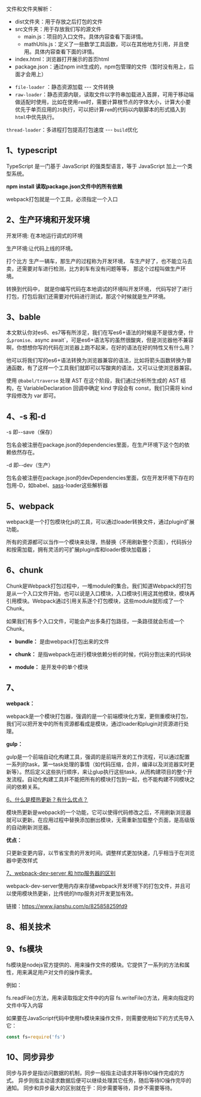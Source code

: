 文件和文件夹解析：

- dist文件夹：用于存放之后打包的文件
- src文件夹：用于存放我们写的源文件
  - main.js：项目的入口文件。具体内容查看下面详情。
  - mathUtils.js：定义了一些数学工具函数，可以在其他地方引用，并且使用。具体内容查看下面的详情。
- index.html：浏览器打开展示的首页html
- package.json：通过npm init生成的，npm包管理的文件（暂时没有用上，后面才会用上）



+ `file-loader` ：静态资源加载 --- 文件转换
+ `raw-loader`：静态资源内联，读取文件以字符串加载进入首屏，可用于移动端做适配时使用，比如在使用`rem`时，需要计算根节点的字体大小，计算大小要优先于单页应用的`JS`执行，可以把计算`rem`的代码以内联脚本的形式插入到`html`中优先执行。

`thread-loader`：多进程打包提高打包速度 --- `build`优化





## 1、typescript

TypeScript 是一门基于 JavaScript 的强类型语言，等于 JavaScript 加上一个类型系统。

**npm install 读取package.json文件中的所有依赖**

webpack打包就是一个工具，必须指定一个入口



## 2、生产环境和开发环境

开发环境:   在本地运行调式的环境

生产环境:让代码上线的环境。

打个比方 生产一辆车，那生产的过程称为开发环境，  车生产好了，也不能立马去卖，还需要对车进行检测，比方刹车有没有问题等等， 那这个过程叫做生产环境。

转换到代码中， 就是你编写代码在本地调试的环境叫开发环境， 代码写好了进行打包，打包后我们还需要对代码进行测试，那这个时候就是生产环境。

## 3、bable

本文默认你对es6、es7等有所涉足，我们在写es6+语法的时候是不是很方便，什么`promise、`async await`，可是es6+语法写的虽然很酸爽，但是浏览器他不兼容啊，你想想你写的代码在浏览器上跑不起来，在好的语法在好的特性又有什么用？

他可以将我们写的es6+语法转换为浏览器兼容的语法，比如将箭头函数转换为普通函数，有了这样一个工具我们就即可以写酸爽的语法，又可以让使浏览器兼容。

使用 `@babel/traverse` 处理 AST
在这个阶段，我们通过分析所生成的 AST 结构，在 VariableDeclaration 回调中确定 kind 字段会有 const，我们只需将 kind 字段修改为 var 即可。



## 4、-s 和-d

-s 即--save（保存）

包名会被注册在package.json的dependencies里面，在生产环境下这个包的依赖依然存在。 

-d 即--dev（生产）

包名会被注册在package.json的devDependencies里面，仅在开发环境下存在的包用-D，如babel、[sass](https://so.csdn.net/so/search?q=sass&spm=1001.2101.3001.7020)-loader这些解析器



## 5、webpack

webpack是一个打包模块化js的工具，可以通过loader转换文件，通过plugin扩展功能。

所有的资源都可以当作一个模块来处理，热替换（不用刷新整个页面），代码拆分和按需加载，拥有灵活的可扩展plugin库和loader模块加载器；



## 6、chunk

Chunk是Webpack打包过程中，一堆module的集合。我们知道Webpack的打包是从一个入口文件开始，也可以说是入口模块，入口模块引用这其他模块，模块再引用模块。Webpack通过引用关系逐个打包模块，这些module就形成了一个Chunk。

如果我们有多个入口文件，可能会产出多条打包路径，一条路径就会形成一个Chunk。



+ **bundle：** 是由webpack打包出来的文件

+ **chunk：** 是指webpack在进行模块依赖分析的时候，代码分割出来的代码块

+ **module：** 是开发中的单个模块



## 7、

**webpack：**

webpack是一个模块打包器，强调的是一个前端模块化方案，更侧重模块打包，我们可以把开发中的所有资源都看成是模块，通过loader和plugin对资源进行处理。

**gulp：**

gulp是一个前端自动化构建工具，强调的是前端开发的工作流程，可以通过配置一系列的task，第一task处理的事情（如代码压缩，合并，编译以及浏览器实时更新等）。然后定义这些执行顺序，来让glup执行这些task，从而构建项目的整个开发流程。自动化构建工具并不能把所有的模块打包到一起，也不能构建不同模块之间的依赖关系。



[6、什么是模热更新？有什么优点？]()

模块热更新是webpack的一个功能，它可以使得代码修改之后，不用刷新浏览器就可以更新。在应用过程中替换添加删出模块，无需重新加载整个页面，是高级版的自动刷新浏览器。

**优点：**

只更新变更内容，以节省宝贵的开发时间。调整样式更加快速，几乎相当于在浏览器中更改样式

[7、webpack-dev-server 和 http服务器的区别]()

webpack-dev-server使用内存来存储webpack开发环境下的打包文件，并且可以使用模块热更新，比传统的http服务对开发更加有效。


链接：https://www.jianshu.com/p/825858259fd9



## 8、相关技术





## 9、fs模块

fs模块是nodejs官方提供的、用来操作文件的模块。它提供了一系列的方法和属性，用来满足用户对文件的操作需求。

例如：

fs.readFile()方法，用来读取指定文件中的内容
fs.writeFile()方法，用来向指定的文件中写入内容

如果要在JavaScript代码中使用fs模块来操作文件，则需要使用如下的方式先导入它：

```typescript
const fs=require('fs')
```



## 10、同步异步

同步与异步是指访问数据的机制，同步一般指主动请求并等待IO操作完成的方式。
异步则指主动请求数据后便可以继续处理其它任务，随后等待IO操作完毕的通知。
同步和异步最大的区别就在于：同步需要等待，异步不需要等待。
